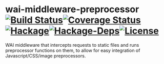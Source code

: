 # wai-middleware-preprocessor [![Build Status](https://travis-ci.org/taktoa/wai-middleware-preprocessor.svg)](https://travis-ci.org/taktoa/wai-middleware-preprocessor)[![Coverage Status](https://img.shields.io/coveralls/taktoa/wai-middleware-preprocessor/master.svg)](https://coveralls.io/r/taktoa/wai-middleware-preprocessor?branch=master)[![Hackage](https://img.shields.io/hackage/v/wai-middleware-preprocessor.svg)](https://hackage.haskell.org/package/wai-middleware-preprocessor)[![Hackage-Deps](https://img.shields.io/hackage-deps/v/wai-middleware-preprocessor.svg)](http://packdeps.haskellers.com/feed?needle=wai-middleware-preprocessor)[![License](https://img.shields.io/badge/license-GPLv3-blue.svg)](https://www.gnu.org/licenses/quick-guide-gplv3.html)

WAI middleware that intercepts requests to static files and runs preprocessor functions on them, to allow for easy integration of Javascript/CSS/image preprocessors.
